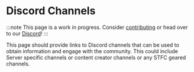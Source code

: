 # Discord Channels

:::note
This page is a work in progress. Consider [contributing](/contribute) or head over to our [Discord](https://discord.gg/e4GnPhtwQg)!
:::

This page should provide links to Discord channels that can be used to obtain information and engage with the community. This could include Server specific channels or content creator channels or any STFC geared channels.